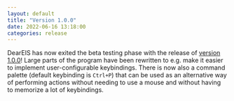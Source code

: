 ```yaml
---
layout: default
title: "Version 1.0.0"
date: 2022-06-16 13:18:00
categories: release
---
```


DearEIS has now exited the beta testing phase with the release of [version 1.0.0](https://github.com/vyrjana/DearEIS/releases/tag/1.0.0)!
Large parts of the program have been rewritten to e.g. make it easier to implement user-configurable keybindings.
There is now also a command palette (default keybinding is `Ctrl+P`) that can be used as an alternative way of performing actions without needing to use a mouse and without having to memorize a lot of keybindings.
